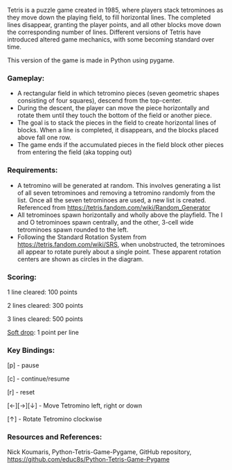Tetris is a puzzle game created in 1985, where players stack tetrominoes as they move down the playing field, to fill horizontal lines. The completed lines disappear, granting the player points, and all other blocks move down the corresponding number of lines. Different versions of Tetris have introduced altered game mechanics, with some becoming standard over time.

This version of the game is made in Python using pygame.


### Gameplay:
- A rectangular field in which tetromino pieces (seven geometric shapes consisting of four squares), descend from the top-center.
- During the descent, the player can move the piece horizontally and rotate them until they touch the bottom of the field or another piece.
- The goal is to stack the pieces in the field to create horizontal lines of blocks. When a line is completed, it disappears, and the blocks placed above fall one row.  
- The game ends if the accumulated pieces in the field block other pieces from entering the field (aka topping out)

### Requirements:
- A tetromino will be generated at random. This involves generating a list of all seven tetrominoes and removing a tetromino randomly from the list. Once all the seven tetrominoes are used, a new list is created. Referenced from  <https://tetris.fandom.com/wiki/Random_Generator>
- All tetrominoes spawn horizontally and wholly above the playfield. The I and O tetrominoes spawn centrally, and the other, 3-cell wide tetrominoes spawn rounded to the left.
- Following the Standard Rotation System from <https://tetris.fandom.com/wiki/SRS>, when unobstructed, the tetrominoes all appear to rotate purely about a single point. These apparent rotation centers are shown as circles in the diagram. 

### Scoring: 
1 line cleared:  100 points

2 lines cleared: 300 points

3 lines cleared: 500 points 

[Soft drop](https://tetris.wiki/Drop#Soft_drop): 1 point per line

### Key Bindings:
 
[p]          - pause

[c]          - continue/resume

[r]          - reset

[←][→][↓]    - Move Tetromino left, right or down

[↑]          - Rotate Tetromino clockwise

### Resources and References:
Nick Koumaris, Python-Tetris-Game-Pygame, GitHub repository,
<https://github.com/educ8s/Python-Tetris-Game-Pygame>